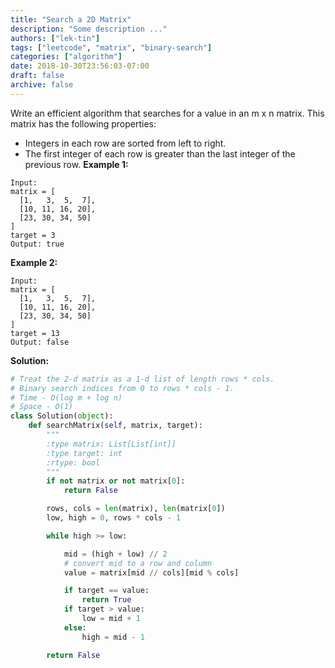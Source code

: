 ```yaml
---
title: "Search a 2D Matrix"
description: "Some description ..."
authors: ["lek-tin"]
tags: ["leetcode", "matrix", "binary-search"]
categories: ["algorithm"]
date: 2018-10-30T23:56:03-07:00
draft: false
archive: false
---
```

Write an efficient algorithm that searches for a value in an m x n matrix. This matrix has the following properties:
- Integers in each row are sorted from left to right.
- The first integer of each row is greater than the last integer of the previous row.
**Example 1:**
```
Input:
matrix = [
  [1,   3,  5,  7],
  [10, 11, 16, 20],
  [23, 30, 34, 50]
]
target = 3
Output: true
```
**Example 2:**
```
Input:
matrix = [
  [1,   3,  5,  7],
  [10, 11, 16, 20],
  [23, 30, 34, 50]
]
target = 13
Output: false
```
**Solution:**
```python
# Treat the 2-d matrix as a 1-d list of length rows * cols.
# Binary search indices from 0 to rows * cols - 1.
# Time - O(log m + log n)
# Space - O(1)
class Solution(object):
    def searchMatrix(self, matrix, target):
        """
        :type matrix: List[List[int]]
        :type target: int
        :rtype: bool
        """
        if not matrix or not matrix[0]:
            return False

        rows, cols = len(matrix), len(matrix[0])
        low, high = 0, rows * cols - 1

        while high >= low:

            mid = (high + low) // 2
            # convert mid to a row and column
            value = matrix[mid // cols][mid % cols]

            if target == value:
                return True
            if target > value:
                low = mid + 1
            else:
                high = mid - 1

        return False
```